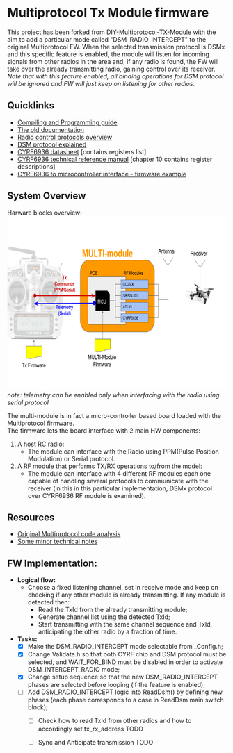 # Multiprotocol Tx Module firmware
This project has been forked from [DIY-Multiprotocol-TX-Module](https://github.com/pascallanger/DIY-Multiprotocol-TX-Module) with the aim to add a particular mode called "DSM_RADIO_INTERCEPT" to the original Multiprotocol FW. When the selected transmission protocol is DSMx and this specific feature is enabled, the module will listen for incoming signals from other radios in the area and, if any radio is found, the FW will take over the already transmitting radio, gaining control over its receiver. <br/>
_Note that with this feature enabled, all binding operations for DSM protocol will be ignored and FW will just keep on listening for other radios._

## Quicklinks
* [Compiling and Programming guide](https://github.com/pascallanger/DIY-Multiprotocol-TX-Module/blob/master/docs/Compiling.md)
* [The old documentation](https://github.com/pascallanger/DIY-Multiprotocol-TX-Module/blob/master/docs/README-old.md)
* [Radio control protocols overview](http://www.dronetrest.com/t/rc-radio-control-protocols-explained-pwm-ppm-pcm-sbus-ibus-dsmx-dsm2/1357)
* [DSM protocol explained](https://wiki.paparazziuav.org/wiki/DSM)
* [CYRF6936 datasheet](http://www.cypress.com/file/126466/download) [contains registers list]
* [CYRF6936 technical reference manual](http://www.cypress.com/file/136666/download) [chapter 10 contains register descriptions]
* [CYRF6936 to microcontroller interface - firmware example](https://sites.google.com/site/mrdunk/interfacing-cypress-cyrf6936-to-avr-microcontrollers) 

## System Overview
Harware blocks overview:<br/>
<img src="docs/pics/hw_overview.png" width="700" height="400" /><br/>
*note: telemetry can be enabled only when interfacing with the radio using serial protocol*

The multi-module is in fact a micro-controller based board loaded with the Multiprotocol firmware.<br/>
The firmware lets the board interface with 2 main HW components:
1. A host RC radio:
	- The module can interface with the Radio using PPM(Pulse Position Modulation) or Serial protocol.
2. A RF module that performs TX/RX operations to/from the model:
	- The module can interface with 4 different RF modules each one capable of handling several protocols to communicate with the receiver (in this in this particular implementation, DSMx protocol over CYRF6936 RF module is examined).  

## Resources
* [Original Multiprotocol code analysis](docs/analysis.md)
* [Some minor technical notes](docs/techref.md)

## FW Implementation:
- __Logical flow:__
	- Choose a fixed listening channel, set in receive mode and keep on checking if any other module is already transmitting. If any module is detected then:
		- Read the TxId from the already transmitting module;
		- Generate channel list using the detected TxId;
		- Start transmitting with the same channel sequence and TxId, anticipating the other radio by a fraction of time.
- __Tasks:__
	- [x] Make the DSM_RADIO_INTERCEPT mode selectable from _Config.h;
	- [x] Change Validate.h so that both CYRF chip and DSM protocol must be selected, and WAIT_FOR_BIND must be disabled in order to activate DSM_INTERCEPT_RADIO mode;
	- [x] Change setup sequence so that the new DSM_RADIO_INTERCEPT phases are selected before looping (if the feature is enabled);
	- [ ] Add DSM_RADIO_INTERCEPT logic into ReadDsm() by defining new phases (each phase corresponds to a case in ReadDsm main switch block);
		- [ ] Check how to read TxId from other radios and how to accordingly set tx_rx_address TODO  
		- [ ] Sync and Anticipate transmission TODO
	